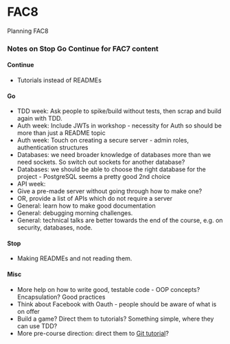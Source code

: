 # FAC8
Planning FAC8

### Notes on Stop Go Continue for FAC7 content
#### Continue
* Tutorials instead of READMEs

#### Go
* TDD week: Ask people to spike/build without tests, then scrap and build again with TDD.
* Auth week: Include JWTs in workshop - necessity for Auth so should be more than just a README topic
* Auth week: Touch on creating a secure server - admin roles, authentication structures
* Databases: we need broader knowledge of databases more than we need sockets. So switch out sockets for another database?
* Databases: we should be able to choose the right database for the project - PostgreSQL seems a pretty good 2nd choice
* API week: 
 * Give a pre-made server without going through how to make one?
 * OR, provide a list of APIs which do not require a server
* General: learn how to make good documentation
* General: debugging morning challenges. 
* General: technical talks are better towards the end of the course, e.g. on security, databases, node.

#### Stop
* Making READMEs and not reading them.

#### Misc
* More help on how to write good, testable code - OOP concepts? Encapsulation? Good practices
* Think about Facebook with Oauth - people should be aware of what is on offer
* Build a game? Direct them to tutorials? Something simple, where they can use TDD?
* More pre-course direction: direct them to [Git tutorial](https://www.udacity.com/course/how-to-use-git-and-github--ud775)?
